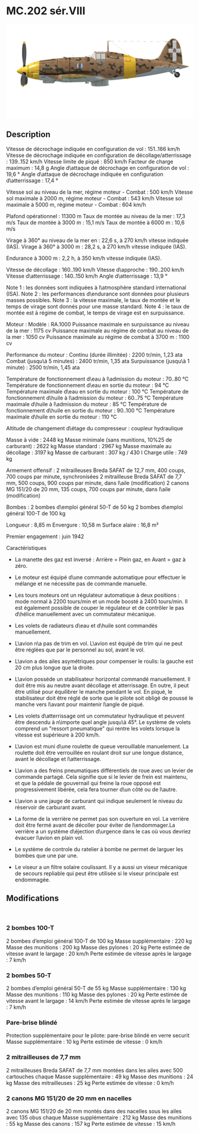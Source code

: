 # MC.202 sér.VIII

![mc202s8](../images/mc202s8.png)

## Description

Vitesse de décrochage indiquée en configuration de vol : 151..166 km/h
Vitesse de décrochage indiquée en configuration de décollage/atterrissage : 139..152 km/h
Vitesse limite de piqué : 850 km/h
Facteur de charge maximum : 14,8 g
Angle d\attaque de décrochage en configuration de vol : 19,6 °
Angle d\attaque de décrochage indiquée en configuration d\atterrissage : 17,4 °

Vitesse sol au niveau de la mer, régime moteur - Combat : 500 km/h
Vitesse sol maximale à 2000 m, régime moteur - Combat : 543 km/h
Vitesse sol maximale à 5000 m, régime moteur - Combat : 604 km/h

Plafond opérationnel : 11300 m
Taux de montée au niveau de la mer : 17,3 m/s
Taux de montée à 3000 m : 15,1 m/s
Taux de montée à 6000 m : 10,6 m/s

Virage à 360° au niveau de la mer en : 22,6 s, à 270 km/h vitesse indiquée (IAS).
Virage à 360° à 3000 m : 28,2 s, à 270 km/h vitesse indiquée (IAS).

Endurance à 3000 m : 2,2 h, à 350 km/h vitesse indiquée (IAS).

Vitesse de décollage : 160..190 km/h
Vitesse d\approche : 190..200 km/h
Vitesse d\atterrissage : 140..150 km/h
Angle d\atterrissage : 13,9 °

Note 1 : les données sont indiquées à l\atmosphère standard international (ISA).
Note 2 : les performances d\endurance sont données pour plusieurs masses possibles.
Note 3 : la vitesse maximale, le taux de montée et le temps de virage sont donnés pour une masse standard.
Note 4 : le taux de montée est à régime de combat, le temps de virage est en surpuissance.

Moteur :
Modèle : RA.1000
Puissance maximale en surpuissance au niveau de la mer : 1175 cv
Puissance maximale au régime de combat au niveau de la mer : 1050 cv
Puissance maximale au régime de combat à 3700 m : 1100 cv

Performance du moteur :
Continu (durée illimitée) : 2200 tr/min, 1,23 ata
Combat (jusqu\à 5 minutes) : 2400 tr/min, 1,35 ata
Surpuissance (jusqu\à 1 minute) : 2500 tr/min, 1,45 ata

Température de fonctionnement d\eau à l\admission du moteur : 70..80 °C
Température de fonctionnement d\eau en sortie du moteur : 94 °C
Température maximale d\eau en sortie du moteur : 100 °C
Température de fonctionnement d\huile à l\admission du moteur : 60..75 °C
Température maximale d\huile à l\admission du moteur : 85 °C
Température de fonctionnement d\huile en sortie du moteur : 90..100 °C
Température maximale d\huile en sortie du moteur : 110 °C

Altitude de changement d\étage du compresseur : coupleur hydraulique

Masse à vide : 2448 kg
Masse minimale (sans munitions, 10%25 de carburant) : 2622 kg
Masse standard : 2967 kg
Masse maximale au décollage : 3197 kg
Masse de carburant : 307 kg / 430 l
Charge utile : 749 kg

Armement offensif :
2 mitrailleuses Breda SAFAT de 12,7 mm, 400 coups, 700 coups par minute, synchronisées
2 mitrailleuse Breda SAFAT de 7,7 mm, 500 coups, 900 coups par minute, dans l\aile (modification)
2 canons MG 151/20 de 20 mm, 135 coups, 700 coups par minute, dans l\aile (modification)

Bombes :
2 bombes d\emploi général 50-T de 50 kg
2 bombes d\emploi général 100-T de 100 kg

Longueur : 8,85 m
Envergure : 10,58 m
Surface alaire : 16,8 m²

Premier engagement : juin 1942

Caractéristiques
- La manette des gaz est inversé : Arrière = Plein gaz, en Avant = gaz à zéro.
- Le moteur est équipé d\une commande automatique pour effectuer le mélange et ne nécessite pas de commande manuelle.
- Les tours moteurs  ont un régulateur automatique à deux positions : mode normal à 2200 tours/min et un mode boosté à 2400 tours/min. Il est également possible de couper le régulateur et de contrôler le pas d\hélice manuellement avec un commutateur mécanique.
 
- Les volets de radiateurs d\eau et d\huile sont commandés manuellement.
- L\avion n\a pas de trim en vol. L\avion est équipé de trim qui ne peut être réglées que par le personnel au sol, avant le vol.
- L\avion a des ailes asymétriques pour compenser le roulis: la gauche est 20 cm plus longue que la droite.
- L\avion possède un stabilisateur horizontal commandé manuellement. Il doit être mis au neutre avant décollage et atterrissage. En outre, il peut être utilisé pour équilibrer le manche pendant le vol. En piqué, le stabilisateur doit être réglé de sorte que le pilote soit obligé de poussé le manche vers l\avant pour maintenir l\angle de piqué.
- Les volets d\atterrissage ont un commutateur hydraulique et peuvent être descendu à n\importe quel angle jusqu\\à 45°. Le système de volets comprend un "ressort pneumatique" qui rentre les volets lorsque la vitesse est supérieure à 200 km/h.
- L\avion est muni d\une roulette de queue verouillable manuelement. La roulette doit être verrouillée en roulant droit sur une longue distance, avant le décollage et l\atterrissage.
- L\avion a des freins pneumatiques différentiels de roue avec un levier de commande partagé. Cela signifie que si le levier de frein est maintenu, et que la pédale de gouvernail qui freine la roue opposé est progressivement libérée, cela fera tourner d\un côté ou de l\autre.
- L\avion a une jauge de carburant qui indique seulement le niveau du réservoir de carburant avant.
- La forme de la verrière ne permet pas son ouverture en vol. La verrière doit être fermé avant de décoller pour éviter de l\endommager.La verrière a un système d\éjection d\urgence dans le cas où vous devriez évacuer l\avion en plain vol.
- Le système de controle du ratelier à bombe ne permet de larguer les bombes que une par une.
- Le viseur a un filtre solaire coulissant. Il y a aussi un viseur mécanique de secours repliable qui peut être utilisée si le viseur principale est endommagée.

## Modifications
﻿


### 2 bombes 100-T

2 bombes d’emploi général 100-T de 100 kg
Masse supplémentaire : 220 kg
Masse des munitions : 200 kg
Masse des pylones : 20 kg
Perte estimée de vitesse avant le largage : 20 km/h
Perte estimée de vitesse après le largage : 7 km/h﻿


### 2 bombes 50-T

2 bombes d’emploi général 50-T de 55 kg
Masse supplémentaire : 130 kg
Masse des munitions : 110 kg
Masse des pylones : 20 kg
Perte estimée de vitesse avant le largage : 14 km/h
Perte estimée de vitesse après le largage : 7 km/h﻿


### Pare-brise blindé

Protection supplémentaire pour le pilote: pare-brise blindé en verre securit
Masse supplémentaire : 10 kg
Perte estimée de vitesse : 0 km/h﻿


### 2 mitrailleuses de 7,7 mm

2 mitrailleuses Breda SAFAT de 7,7 mm montées dans les ailes avec 500 cartouches chaque
Masse supplémentaire : 49 kg
Masse des munitions : 24 kg
Masse des mitrailleuses : 25 kg
Perte estimée de vitesse : 0 km/h﻿


### 2 canons MG 151/20 de 20 mm en nacelles

2 canons MG 151/20 de 20 mm montés dans des nacelles sous les ailes avec 135 obus chaque
Masse supplémentaire : 212 kg
Masse des munitions : 55 kg
Masse des canons : 157 kg
Perte estimée de vitesse : 15 km/h
